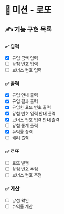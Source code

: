 # 🚀 미션 - 로또

## ✍ 기능 구현 목록

### ✅ 입력
- [x] 구입 금액 입력
- [ ] 당첨 번호 입력
- [ ] 보너스 번호 입력

### ✅ 출력
- [x] 구입 안내 출력
- [x] 구입 결과 출력
- [x] 구입한 로또 번호 출력
- [x] 당첨 번호 입력 안내 출력
- [x] 보너스 번호 입력 안내 출력
- [ ] 당첨 통계 출력
- [x] 수익률 출력
- [ ] 에러 출력

### ✅ 로또
- [ ] 로또 발행
- [ ] 당첨 번호 추첨
- [ ] 보너스 번호 추첨

### ✅ 계산
- [ ] 당첨 확인
- [ ] 수익률 계산
